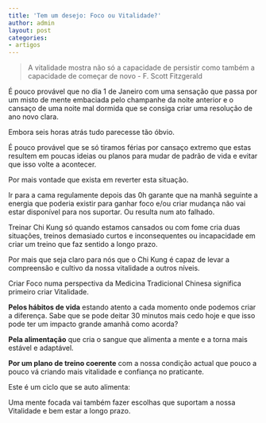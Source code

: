 ```yaml
---
title: 'Tem um desejo: Foco ou Vitalidade?'
author: admin
layout: post
categories:
- artigos
---
```

>A vitalidade mostra não só a capacidade de persistir como também a capacidade de começar de novo - F. Scott Fitzgerald

É pouco provável que no dia 1 de Janeiro com uma sensação que passa por um misto de mente embaciada pelo champanhe da noite anterior e o cansaço de uma noite mal dormida que se consiga criar uma resolução de ano novo clara.

Embora seis horas atrás tudo parecesse tão óbvio.

É pouco provável que se só tiramos férias por cansaço extremo que estas resultem em poucas ideias ou planos para mudar de padrão de vida e evitar que isso volte a acontecer.

Por mais vontade que exista em reverter esta situação.

Ir para a cama regulamente depois das 0h garante que na manhã seguinte a energia que poderia existir para ganhar foco e/ou criar mudança não vai estar disponível para nos suportar. Ou resulta num ato falhado.

Treinar Chi Kung só quando estamos cansados ou com fome cria duas situações, treinos demasiado curtos e inconsequentes ou incapacidade em criar um treino que faz sentido a longo prazo.

Por mais que seja claro para nós que o Chi Kung é capaz de levar a compreensão e cultivo da nossa vitalidade a outros níveis.

Criar Foco numa perspectiva da Medicina Tradicional Chinesa significa primeiro criar Vitalidade.

**Pelos hábitos de vida** estando atento a cada momento onde podemos criar a diferença. Sabe que se pode deitar 30 minutos mais cedo hoje e que isso pode ter um impacto grande amanhã como acorda?

**Pela alimentação** que cria o sangue que alimenta a mente e a torna mais estável e adaptável.

**Por um plano de treino coerente** com a nossa condição actual que pouco a pouco vá criando mais vitalidade e confiança no praticante.

Este é um ciclo que se auto alimenta:

Uma mente focada vai também fazer escolhas que suportam a nossa Vitalidade e bem estar a longo prazo.
